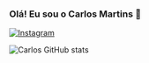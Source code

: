 ### Olá! Eu sou o Carlos Martins  👋

[![Instagram](https://img.shields.io/badge/Instagram-E4405F?style=for-the-badge&logo=instagram&logoColor=white)](https://instagram.com/sujeitoprogramador)

![Carlos GitHub stats](https://github-readme-stats.vercel.app/api?username=devfraga&show_icons=true&theme=dracula&count_private=true)
